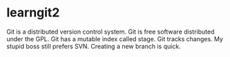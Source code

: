 # learngit2
Git is a distributed version control system.
Git is free software distributed under the GPL.
Git has a mutable index called stage.
Git tracks changes.
My stupid boss still prefers SVN.
Creating a new branch is quick.